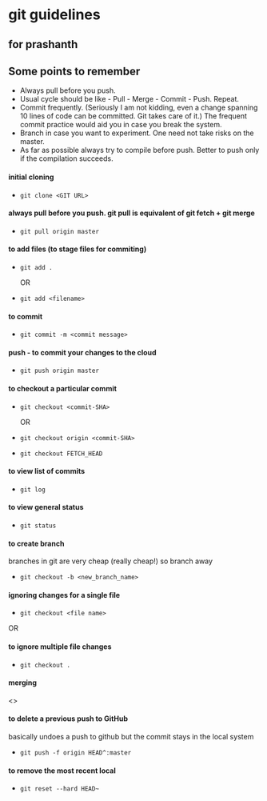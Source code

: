 # git guidelines

## for prashanth

## Some points to remember
+ Always pull before you push.
+ Usual cycle should be like - Pull - Merge - Commit - Push. Repeat.
+ Commit frequently. (Seriously I am not kidding, even a change spanning 10 lines of code can be committed. Git takes care of it.) The frequent commit practice would aid you in case you break the system.
+ Branch in case you want to experiment. One need not take risks on the master.
+ As far as possible always try to compile before push. Better to push only if the compilation succeeds.


#### initial cloning
* `git clone <GIT URL>`

#### always pull before you push. git pull is equivalent of git fetch + git merge

* `git pull origin master`

#### to add files (to stage files for commiting)
* `git add .`

	OR

* `git add <filename>`

#### to commit
* `git commit -m <commit message>`

#### push - to commit your changes to the cloud
* `git push origin master`

#### to checkout a particular commit
* `git checkout <commit-SHA>`

	OR

*	`git checkout origin <commit-SHA>`
*	`git checkout FETCH_HEAD`

#### to view list of commits
* `git log`

#### to view general status
* `git status`

#### to create branch
branches in git are very cheap (really cheap!) so branch away
* `git checkout -b <new_branch_name>`

#### ignoring changes for a single file
*	`git checkout <file name>`

OR

#### to ignore multiple file changes
*	`git checkout .`


#### merging
<>

#### to delete a previous push to GitHub
basically undoes a push to github
but the commit stays in the local system
* `git push -f origin HEAD^:master`


#### to remove the most recent local
* `git reset --hard HEAD~`
